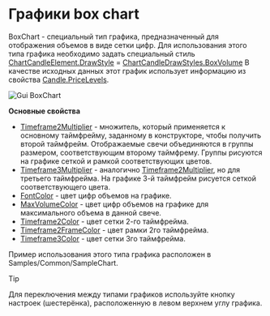 # Графики box chart

BoxChart \- специальный тип графика, предназначенный для отображения объемов в виде сетки цифр. Для использования этого типа графика необходимо задать специальный стиль [ChartCandleElement.DrawStyle](../api/StockSharp.Xaml.Charting.ChartCandleElement.DrawStyle.html) \= [ChartCandleDrawStyles.BoxVolume](../api/StockSharp.Xaml.Charting.ChartCandleDrawStyles.BoxVolume.html) В качестве исходных данных этот график использует информацию из свойства [Candle.PriceLevels](../api/StockSharp.Algo.Candles.Candle.PriceLevels.html). 

![Gui BoxChart](~/images/Gui_BoxChart.png)

**Основные свойства**

- [Timeframe2Multiplier](../api/StockSharp.Xaml.Charting.ChartCandleElement.Timeframe2Multiplier.html) \- множитель, который применяется к основному таймфрейму, заданному в конструкторе, чтобы получить второй таймфрейм. Отображаемые свечи объединяются в группы размером, соответствующим второму таймфрему. Группы рисуются на графике сеткой и рамкой соответствующих цветов. 
- [Timeframe3Multiplier](../api/StockSharp.Xaml.Charting.ChartCandleElement.Timeframe3Multiplier.html) \- аналогично [Timeframe2Multiplier](../api/StockSharp.Xaml.Charting.ChartCandleElement.Timeframe2Multiplier.html), но для третьего таймфрейма. На графике 3\-й таймфрейм рисуется сеткой соответствующего цвета. 
- [FontColor](../api/StockSharp.Xaml.Charting.ChartCandleElement.FontColor.html) \- цвет цифр объемов на графике. 
- [MaxVolumeColor](../api/StockSharp.Xaml.Charting.ChartCandleElement.MaxVolumeColor.html) \- цвет цифр объемов на графике для максимального объема в данной свече. 
- [Timeframe2Color](../api/StockSharp.Xaml.Charting.ChartCandleElement.Timeframe2Color.html) \- цвет сетки 2\-го таймфрейма. 
- [Timeframe2FrameColor](../api/StockSharp.Xaml.Charting.ChartCandleElement.Timeframe2FrameColor.html) \- цвет рамки 2го таймфрейма. 
- [Timeframe3Color](../api/StockSharp.Xaml.Charting.ChartCandleElement.Timeframe3Color.html) \- цвет сетки 3го таймфрейма. 

Пример использования этого типа графика расположен в Samples\/Common\/SampleChart. 

> [!TIP]
> Для переключения между типами графиков используйте кнопку настроек (шестерёнка), расположенную в левом верхнем углу графика.

